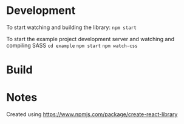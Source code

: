 # Development

To start watching and building the library:
`npm start`

To start the example project development server and watching and compiling SASS
`cd example`
`npm start`
`npm watch-css`

# Build



# Notes

Created using https://www.npmjs.com/package/create-react-library